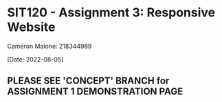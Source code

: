 # SIT120 - Assignment 3: Responsive Website
Cameron Malone: 218344989

[Date: 2022-08-05]
## PLEASE SEE 'CONCEPT' BRANCH for ASSIGNMENT 1 DEMONSTRATION PAGE
